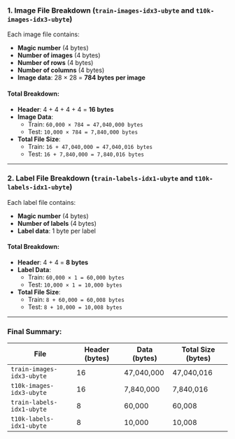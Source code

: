### **1. Image File Breakdown (`train-images-idx3-ubyte` and `t10k-images-idx3-ubyte`)**

Each image file contains:

- **Magic number** (4 bytes)
- **Number of images** (4 bytes)
- **Number of rows** (4 bytes)
- **Number of columns** (4 bytes)
- **Image data**: 28 × 28 = **784 bytes per image**

#### **Total Breakdown:**

- **Header**: 4 + 4 + 4 + 4 = **16 bytes**
- **Image Data**:
    - Train: `60,000 × 784 = 47,040,000 bytes`
    - Test: `10,000 × 784 = 7,840,000 bytes`
- **Total File Size**:
    - Train: `16 + 47,040,000 = 47,040,016 bytes`
    - Test: `16 + 7,840,000 = 7,840,016 bytes`

---

### **2. Label File Breakdown (`train-labels-idx1-ubyte` and `t10k-labels-idx1-ubyte`)**

Each label file contains:

- **Magic number** (4 bytes)
- **Number of labels** (4 bytes)
- **Label data**: 1 byte per label

#### **Total Breakdown:**

- **Header**: 4 + 4 = **8 bytes**
- **Label Data**:
    - Train: `60,000 × 1 = 60,000 bytes`
    - Test: `10,000 × 1 = 10,000 bytes`
- **Total File Size**:
    - Train: `8 + 60,000 = 60,008 bytes`
    - Test: `8 + 10,000 = 10,008 bytes`

---

### **Final Summary:**

| File                      | Header (bytes) | Data (bytes) | Total Size (bytes) |
| ------------------------- | -------------- | ------------ | ------------------ |
| `train-images-idx3-ubyte` | 16             | 47,040,000   | 47,040,016         |
| `t10k-images-idx3-ubyte`  | 16             | 7,840,000    | 7,840,016          |
| `train-labels-idx1-ubyte` | 8              | 60,000       | 60,008             |
| `t10k-labels-idx1-ubyte`  | 8              | 10,000       | 10,008             |
